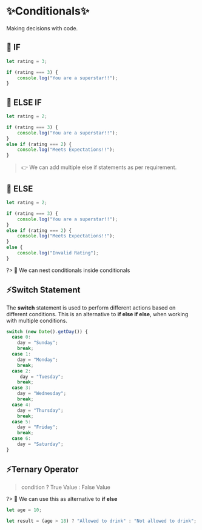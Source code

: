 # ✨Conditionals✨

Making decisions with code.

## 🚦 IF

```js
let rating = 3;

if (rating === 3) {
    console.log("You are a superstar!!");
}
```

## 🚦 ELSE IF

```js
let rating = 2;

if (rating === 3) {
    console.log("You are a superstar!!");
}
else if (rating === 2) {
    console.log("Meets Expectations!!");
}
```

> 👉 We can add multiple else if statements as per requirement.

## 🚦 ELSE

```js
let rating = 2;

if (rating === 3) {
    console.log("You are a superstar!!");
}
else if (rating === 2) {
    console.log("Meets Expectations!!");
}
else {
    console.log("Invalid Rating");
}
```

?> 🎯 We can nest conditionals inside conditionals

## ⚡️Switch Statement

The **switch** statement is used to perform different actions based on different conditions.
This is an alternative to **if else if else**, when working with multiple conditions.

```js
switch (new Date().getDay()) {
  case 0:
    day = "Sunday";
    break;
  case 1:
    day = "Monday";
    break;
  case 2:
     day = "Tuesday";
    break;
  case 3:
    day = "Wednesday";
    break;
  case 4:
    day = "Thursday";
    break;
  case 5:
    day = "Friday";
    break;
  case 6:
    day = "Saturday";
}
```

## ⚡️Ternary Operator

> condition ? True Value : False Value

?> 🎯 We can use this as alternative to **if else**

```js
let age = 10;

let result = (age > 18) ? "Allowed to drink" : "Not allowed to drink";
```
